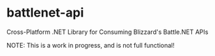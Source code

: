 # battlenet-api
Cross-Platform .NET Library for Consuming Blizzard's Battle.NET APIs

NOTE:  This is a work in progress, and is not full functional!
